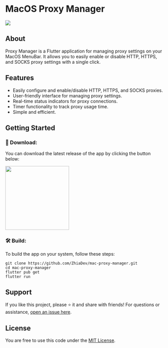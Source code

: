 # MacOS Proxy Manager
 <image src="https://raw.githubusercontent.com/ZhiaDev/mac-proxy-manager/master/assets/github-proxy-manager-cover.jpg">


## About
Proxy Manager is a Flutter application for managing proxy settings on your MacOS MenuBar.  It allows you to easily enable or disable HTTP, HTTPS, and SOCKS proxy settings with a single click.



## Features

- Easily configure and enable/disable HTTP, HTTPS, and SOCKS proxies.
- User-friendly interface for managing proxy settings.
- Real-time status indicators for proxy connections.
- Timer functionality to track proxy usage time.
- Simple and efficient.


## Getting Started

### 🔗 Download: 
You can download the latest release of the app by clicking the button below:

<a href="https://github.com/ZhiaDev/mac-proxy-manager/releases/download/v1.0.0/Proxy-Manager-macos-universal.dmg">
  <img src="https://raw.githubusercontent.com/ZhiaDev/mac-proxy-manager/master/assets/github-download-for-macos.png" width=200>
</a>

</br>

### 🛠 Build: 
To build the app on your system, follow these steps:
```
git clone https://github.com/ZhiaDev/mac-proxy-manager.git
cd mac-proxy-manager
flutter pub get
flutter run
```

## Support

If you like this project, please ⭐ it and share with friends! For questions or assistance, [open an issue here](https://github.com/ZhiaDev/mac-proxy-manager/issues).

## License

You are free to use this code under the [MIT License](LICENSE).
